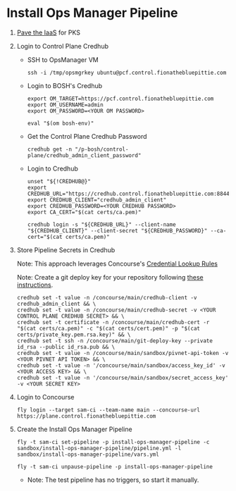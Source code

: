 #   Install Ops Manager Pipeline

1.  [Pave the IaaS](../../terraform/README.md) for PKS

1.  Login to Control Plane Credhub

    *   SSH to OpsManager VM
        ```
        ssh -i /tmp/opsmgrkey ubuntu@pcf.control.fionathebluepittie.com
        ```

    *   Login to BOSH's Credhub
        ```
        export OM_TARGET=https://pcf.control.fionathebluepittie.com
        export OM_USERNAME=admin
        export OM_PASSWORD=<YOUR OM PASSWORD>

        eval "$(om bosh-env)"
        ```

    *   Get the Control Plane Credhub Password
        ```
        credhub get -n "/p-bosh/control-plane/credhub_admin_client_password"
        ```

    *   Login to Credhub
        ```
        unset "${!CREDHUB@}"
        export CREDHUB_URL="https://credhub.control.fionathebluepittie.com:8844"
        export CREDHUB_CLIENT="credhub_admin_client"
        export CREDHUB_PASSWORD=<YOUR CREDHUB PASSWORD>
        export CA_CERT="$(cat certs/ca.pem)"

        credhub login -s "${CREDHUB_URL}" --client-name "${CREDHUB_CLIENT}" --client-secret "${CREDHUB_PASSWORD}" --ca-cert="$(cat certs/ca.pem)"
        ```

1.  Store Pipeline Secrets in Credhub

    Note: This approach leverages Concourse's [Credential Lookup Rules](https://concourse-ci.org/credhub-credential-manager.html#credential-lookup-rules)

    Note: Create a git deploy key for your repository following [these instructions](https://developer.github.com/v3/guides/managing-deploy-keys/#deploy-keys).
    ```
    credhub set -t value -n /concourse/main/credhub-client -v credhub_admin_client && \
    credhub set -t value -n /concourse/main/credhub-secret -v <YOUR CONTROL PLANE CREDHUB SECRET> && \
    credhub set -t certificate -n /concourse/main/credhub-cert -r "$(cat certs/ca.pem)" -c "$(cat certs/cert.pem)" -p "$(cat certs/private_key.pem.rsa.key)" && \
    credhub set -t ssh -n /concourse/main/git-deploy-key --private id_rsa --public id_rsa.pub && \
    credhub set -t value -n /concourse/main/sandbox/pivnet-api-token -v <YOUR PIVNET API TOKEN> && \
    credhub set -t value -n '/concourse/main/sandbox/access_key_id' -v <YOUR ACCESS KEY> && \
    credhub set -t value -n '/concourse/main/sandbox/secret_access_key' -v <YOUR SECRET KEY>
    ```

1.  Login to Concourse
    ```
    fly login --target sam-ci --team-name main --concourse-url https://plane.control.fionathebluepittie.com
    ````

1.  Create the Install Ops Manager Pipeline
    ```
    fly -t sam-ci set-pipeline -p install-ops-manager-pipeline -c sandbox/install-ops-manager-pipeline/pipeline.yml -l sandbox/install-ops-manager-pipeline/vars.yml

    fly -t sam-ci unpause-pipeline -p install-ops-manager-pipeline
    ```
    * Note: The test pipeline has no triggers, so start it manually.